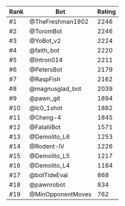Rank|Bot|Rating
---|---|---
#1|@TheFreshman1902|2246
#2|@ToromBot|2246
#3|@YoBot_v2|2224
#4|@faith_bot|2220
#5|@Intron014|2211
#6|@PetersBot|2179
#7|@RaspFish|2162
#8|@magnusglad_bot|2039
#9|@pawn_git|1894
#10|@lc0_1shot|1882
#11|@Cheng-4|1845
#12|@FataliiBot|1571
#13|@Demolito_L6|1253
#14|@Rodent-IV|1226
#15|@Demolito_L5|1217
#16|@Demolito_L4|1184
#17|@botTideEval|868
#18|@pawnrobot|834
#19|@MinOpponentMoves|762
